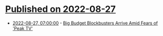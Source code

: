 # [Published on 2022-08-27](index.md)

* [2022-08-27, 07:00:00](https://entertainment.slashdot.org/story/22/08/26/1831209/big-budget-blockbusters-arrive-amid-fears-of-peak-tv?utm_source=rss1.0mainlinkanon&utm_medium=feed) - [Big Budget Blockbusters Arrive Amid Fears of 'Peak TV'](https://entertainment.slashdot.org/story/22/08/26/1831209/big-budget-blockbusters-arrive-amid-fears-of-peak-tv?utm_source=rss1.0mainlinkanon&utm_medium=feed)
